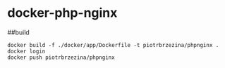 # docker-php-nginx


##build
```
docker build -f ./docker/app/Dockerfile -t piotrbrzezina/phpnginx .
docker login
docker push piotrbrzezina/phpnginx
```
